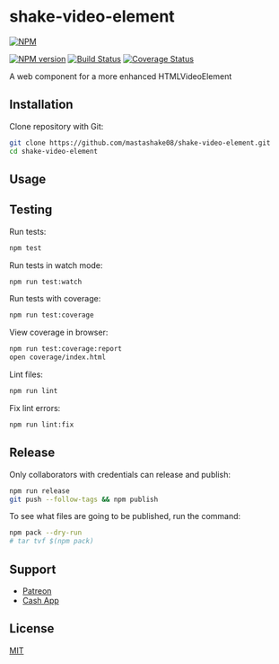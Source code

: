# shake-video-element

[![NPM](https://nodei.co/npm/shake-video-element.png)](https://nodei.co/npm/shake-video-element/)

[![NPM version](https://img.shields.io/npm/v/shake-video-element.svg)](https://www.npmjs.com/package/shake-video-element)
[![Build Status](https://travis-ci.org/mastashake08/shake-video-element.svg?branch=master)](https://travis-ci.org/mastashake08/shake-video-element)
[![Coverage Status](https://coveralls.io/repos/github/mastashake08/shake-video-element/badge.svg?branch=master)](https://coveralls.io/github/mastashake08/shake-video-element?branch=master)

A web component for a more enhanced HTMLVideoElement

## Installation

Clone repository with Git:

```sh
git clone https://github.com/mastashake08/shake-video-element.git
cd shake-video-element
```

## Usage
<shake-video src="" autoStream="true"/>

## Testing

Run tests:

```sh
npm test
```

Run tests in watch mode:

```sh
npm run test:watch
```

Run tests with coverage:

```sh
npm run test:coverage
```

View coverage in browser:

```sh
npm run test:coverage:report
open coverage/index.html
```

Lint files:

```sh
npm run lint
```

Fix lint errors:

```sh
npm run lint:fix
```

## Release

Only collaborators with credentials can release and publish:

```sh
npm run release
git push --follow-tags && npm publish
```

To see what files are going to be published, run the command:

```sh
npm pack --dry-run
# tar tvf $(npm pack)
```

## Support

- [Patreon](https://patreon.com/mastashake08)
- [Cash App](https://cash.me/$mastashake08)

## License

[MIT](https://github.com/mastashake08/shake-video-element/blob/master/LICENSE)
